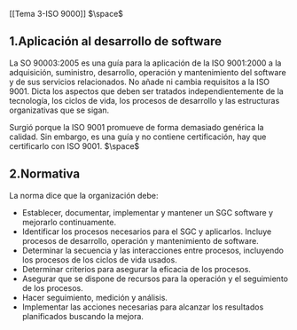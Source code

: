 [[Tema 3-ISO 9000]]
$\space$
## 1.Aplicación al desarrollo de software
La SO 90003:2005 es una guía para la aplicación de la ISO 9001:2000 a la adquisición, suministro, desarrollo, operación y mantenimiento del software y de sus servicios relacionados. No añade ni cambia requisitos a la ISO 9001. Dicta los aspectos que deben ser tratados independientemente de la tecnología, los ciclos de vida, los procesos de desarrollo y las estructuras organizativas que se sigan. 

Surgió porque la ISO 9001 promueve de forma demasiado genérica la calidad. Sin embargo, es una guía y no contiene certificación, hay que certificarlo con ISO 9001.
$\space$
## 2.Normativa
La norma dice que la organización debe:
+ Establecer, documentar, implementar y mantener un SGC software y mejorarlo continuamente.
+ Identificar los procesos necesarios para el SGC y aplicarlos. Incluye procesos de desarrollo, operación y mantenimiento de software.
+ Determinar la secuencia y las interacciones entre procesos, incluyendo los procesos de los ciclos de vida usados.
+ Determinar criterios para asegurar la eficacia de los procesos.
+ Asegurar que se dispone de recursos para la operación y el seguimiento de los procesos.
+ Hacer seguimiento, medición y análisis.
+ Implementar las acciones necesarias para alcanzar los resultados planificados buscando la mejora.
